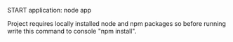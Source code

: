 START application:
  node app
 
Project requires locally installed node and npm packages so before running write this command to console "npm install".

